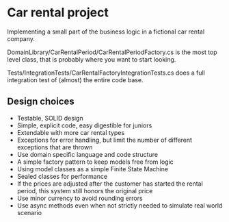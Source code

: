 ﻿# Car rental project

Implementing a small part of the business logic in a fictional car rental company.

DomainLibrary/CarRentalPeriod/CarRentalPeriodFactory.cs is the most top level class, that is probably where you want to
start looking.

Tests/IntegrationTests/CarRentalFactoryIntegrationTests.cs does a full integration test of (almost) the entire code
base.

## Design choices

* Testable, SOLID design
* Simple, explicit code, easy digestible for juniors
* Extendable with more car rental types
* Exceptions for error handling, but limit the number of different exceptions that are thrown
* Use domain specific language and code structure
* A simple factory pattern to keep models free from logic
* Using model classes as a simple Finite State Machine
* Sealed classes for performance
* If the prices are adjusted after the customer has started the rental period, this system still honors the original
  price
* Use minor currency to avoid rounding errors
* Use async methods even when not strictly needed to simulate real world scenario
